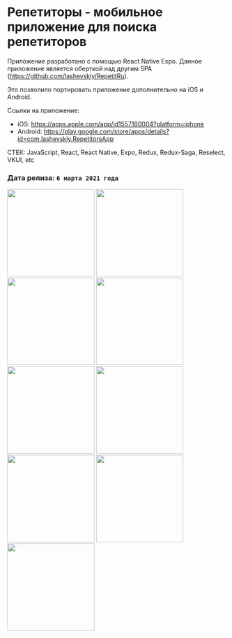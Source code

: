 # Репетиторы - мобильное приложение для поиска репетиторов

Приложение разработано с помощью React Native Expo.
Данное приложение является оберткой над другим SPA (https://github.com/lashevskiy/RepetitRu).

Это позволило портировать приложение дополнительно на iOS и Android.

Ссылки на приложение:
- iOS: https://apps.apple.com/app/id1557160004?platform=iphone
- Android: https://play.google.com/store/apps/details?id=com.lashevskiy.RepetitorsApp

СТЕК: 
JavaScript, React, React Native, Expo, Redux, Redux-Saga, Reselect, VKUI, etc

### Дата релиза: `6 марта 2021 года`

<p float="left">
<img width="200" src="https://is4-ssl.mzstatic.com/image/thumb/PurpleSource114/v4/b6/00/3a/b6003af4-8fec-5f21-e6ae-83f33fea02d0/a041c1cc-a35e-46c2-a4b3-85663491eece__U0411_U0435_U0437__U043d_U0430_U0437_U0432_U0430_U043d_U0438_U044f_U002c__U043a_U043e_U043f_U0438_U044f__U00281_U0029.png/460x0w.webp">
<img width="200" src="https://is3-ssl.mzstatic.com/image/thumb/PurpleSource114/v4/32/9b/c1/329bc13a-210e-e544-a909-766a75d0caaa/bae01c39-8760-4e3d-875b-acfa62fb6319__U0411_U0435_U0437__U043d_U0430_U0437_U0432_U0430_U043d_U0438_U044f_U002c__U043a_U043e_U043f_U0438_U044f__U00282_U0029.png/460x0w.webp">
<img width="200" src="https://is4-ssl.mzstatic.com/image/thumb/PurpleSource124/v4/9b/ba/5a/9bba5a41-e92a-e4b8-3506-de0bc74fe6e9/9eaabe81-741e-42dd-8854-5c9d68b8f02e__U0411_U0435_U0437__U043d_U0430_U0437_U0432_U0430_U043d_U0438_U044f_U002c__U043a_U043e_U043f_U0438_U044f__U00283_U0029.png/460x0w.webp">
<img width="200" src="https://is4-ssl.mzstatic.com/image/thumb/PurpleSource114/v4/f5/80/df/f580dfab-0a4d-d877-ae13-ecaeeb900b87/6a7c2791-d09f-4d7e-9297-4ad8a5c77456__U0411_U0435_U0437__U043d_U0430_U0437_U0432_U0430_U043d_U0438_U044f_U002c__U043a_U043e_U043f_U0438_U044f__U00284_U0029.png/460x0w.webp">
<img width="200" src="https://is5-ssl.mzstatic.com/image/thumb/PurpleSource114/v4/4e/20/63/4e2063d5-2bd3-0aa5-a4eb-4111f377bb21/57b14c94-dd37-491c-8490-09b8753ef108__U0411_U0435_U0437__U043d_U0430_U0437_U0432_U0430_U043d_U0438_U044f_U002c__U043a_U043e_U043f_U0438_U044f__U00285_U0029.png/460x0w.webp">
<img width="200" src="https://is3-ssl.mzstatic.com/image/thumb/PurpleSource124/v4/f6/f7/03/f6f70358-94e4-9cd4-aa61-fb9d47945ad4/7278d817-e10c-4534-8efe-ef6ab2b28667__U0411_U0435_U0437__U043d_U0430_U0437_U0432_U0430_U043d_U0438_U044f_U002c__U043a_U043e_U043f_U0438_U044f__U00286_U0029.png/460x0w.webp">
<img width="200" src="https://is4-ssl.mzstatic.com/image/thumb/PurpleSource114/v4/fe/0d/35/fe0d355c-2ca6-94e0-3a8a-a8f5b9c8788b/1084cd4c-a290-43ea-bb3e-2d10ad088a6c__U0411_U0435_U0437__U043d_U0430_U0437_U0432_U0430_U043d_U0438_U044f_U002c__U043a_U043e_U043f_U0438_U044f__U00287_U0029.png/460x0w.webp">
<img width="200" src="https://is4-ssl.mzstatic.com/image/thumb/PurpleSource124/v4/ed/ca/56/edca56c7-7ff7-d528-5dbe-0bac81359149/5ad757e5-230d-42ea-8eaa-259ed45eed6a__U0411_U0435_U0437__U043d_U0430_U0437_U0432_U0430_U043d_U0438_U044f_U002c__U043a_U043e_U043f_U0438_U044f__U00288_U0029.png/460x0w.webp">
<img width="200" src="https://is4-ssl.mzstatic.com/image/thumb/PurpleSource114/v4/51/00/51/51005139-2e64-cde3-d7df-dba4de95d661/5544d697-ed62-47fa-b007-dca889a9fd2b__U0411_U0435_U0437__U043d_U0430_U0437_U0432_U0430_U043d_U0438_U044f_U002c__U043a_U043e_U043f_U0438_U044f__U00289_U0029.png/460x0w.webp">
</p>
